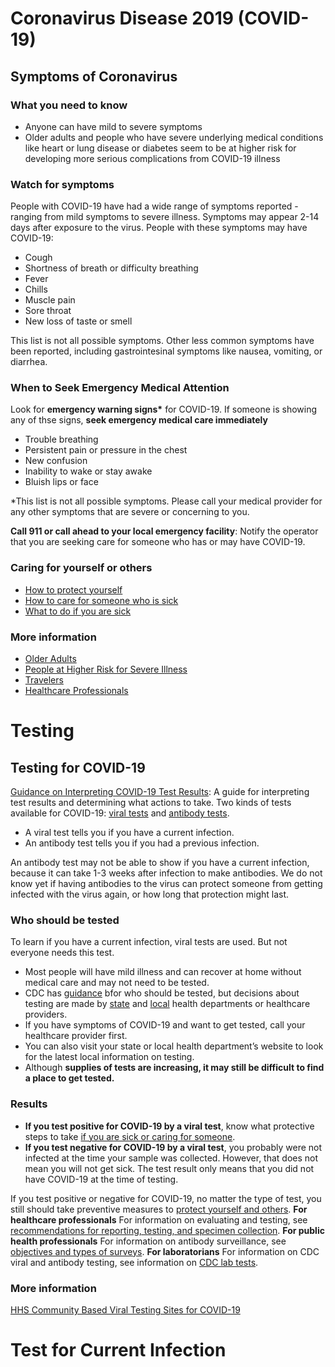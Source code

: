 # Coronavirus Disease 2019 (COVID-19)
## Symptoms of Coronavirus
### What you need to know
* Anyone can have mild to severe symptoms
* Older adults and people who have severe underlying medical conditions like heart or lung disease or diabetes seem to be at higher risk for developing more serious complications from COVID-19 illness
### Watch for symptoms
People with COVID-19 have had a wide range of symptoms reported - ranging from mild symptoms to severe illness.
Symptoms may appear 2-14 days after exposure to the virus. People with these symptoms may have COVID-19:
* Cough
* Shortness of breath or difficulty breathing
* Fever
* Chills 
* Muscle pain
* Sore throat
* New loss of taste or smell

This list is not all possible symptoms. Other less common symptoms have been reported, including gastrointesinal symptoms like nausea, vomiting, or diarrhea.
### When to Seek Emergency Medical Attention
Look for **emergency warning signs\*** for COVID-19. If someone is showing any of thse signs, **seek emergency medical care immediately**
* Trouble breathing
* Persistent pain or pressure in the chest
* New confusion
* Inability to wake or stay awake
* Bluish lips or face

*This list is not all possible symptoms. Please call your medical provider for any other symptoms that are severe or concerning to you.

**Call 911 or call ahead to your local emergency facility**: Notify the operator that you are seeking care for someone who has or may have COVID-19.

### Caring for yourself or others
* [How to protect yourself](https://www.cdc.gov/coronavirus/2019-ncov/prevent-getting-sick/prevention.html)
* [How to care for someone who is sick](https://www.cdc.gov/coronavirus/2019-ncov/if-you-are-sick/care-for-someone.html)
* [What to do if you are sick](https://www.cdc.gov/coronavirus/2019-ncov/if-you-are-sick/care-for-someone.html)
### More information
* [Older Adults](https://www.cdc.gov/coronavirus/2019-ncov/need-extra-precautions/older-adults.html)
* [People at Higher Risk for Severe Illness](https://www.cdc.gov/coronavirus/2019-ncov/need-extra-precautions/people-at-higher-risk-old.html)
* [Travelers](https://www.cdc.gov/coronavirus/2019-ncov/travelers/index.html)
* [Healthcare Professionals](https://www.cdc.gov/coronavirus/2019-ncov/hcp/index.html)

# Testing
## Testing for COVID-19
[Guidance on Interpreting COVID-19 Test Results](https://www.whitehouse.gov/wp-content/uploads/2020/05/Testing-Guidance.pdf): A guide for interpreting test results and determining what actions to take.
Two kinds of tests available for COVID-19: [viral tests](https://www.cdc.gov/coronavirus/2019-ncov/testing/diagnostic-testing.html) and [antibody tests](https://www.cdc.gov/coronavirus/2019-ncov/testing/serology-overview.html).
* A viral test tells you if you have a current infection.
* An antibody test tells you if you had a previous infection.

An antibody test may not be able to show if you have a current infection, because it can take 1-3 weeks after infection to make antibodies. We do not know yet if having antibodies to the virus can protect someone from getting infected with the virus again, or how long that protection might last.
### Who should be tested
To learn if you have a current infection, viral tests are used. But not everyone needs this test.
* Most people will have mild illness and can recover at home without medical care and may not need to be tested.
* CDC has [guidance](https://www.cdc.gov/coronavirus/2019-nCoV/hcp/clinical-criteria.html) bfor who should be tested, but decisions about testing are made by [state](https://www.cdc.gov/publichealthgateway/healthdirectories/healthdepartments.html) and [local](https://www.naccho.org/membership/lhd-directory) health departments or healthcare providers.
* If you have symptoms of COVID-19 and want to get tested, call your healthcare provider first.
* You can also visit your state or local health department’s website to look for the latest local information on testing.
* Although **supplies of tests are increasing, it may still be difficult to find a place to get tested.**
### Results
* **If you test positive for COVID-19 by a viral test**, know what protective steps to take [if you are sick or caring for someone](https://www.cdc.gov/coronavirus/2019-ncov/if-you-are-sick/index.html).
* **If you test negative for COVID-19 by a viral test**, you probably were not infected at the time your sample was collected. However, that does not mean you will not get sick. The test result only means that you did not have COVID-19 at the time of testing.

If you test positive or negative for COVID-19, no matter the type of test, you still should take preventive measures to [protect yourself and others](https://www.cdc.gov/coronavirus/2019-ncov/prevent-getting-sick/prevention.html).
**For healthcare professionals**
For information on evaluating and testing, see [recommendations for reporting, testing, and specimen collection](https://www.cdc.gov/coronavirus/2019-nCoV/hcp/clinical-criteria.html).
**For public health professionals**
For information on antibody surveillance, see [objectives and types of surveys](https://www.cdc.gov/coronavirus/2019-ncov/covid-data/serology-surveillance/index.html).
**For laboratorians**
For information on CDC viral and antibody testing, see information on [CDC lab tests](https://www.cdc.gov/coronavirus/2019-nCoV/lab/index.html).
### More information
[HHS Community Based Viral Testing Sites for COVID-19](https://www.hhs.gov/coronavirus/community-based-testing-sites/index.html)

# Test for Current Infection